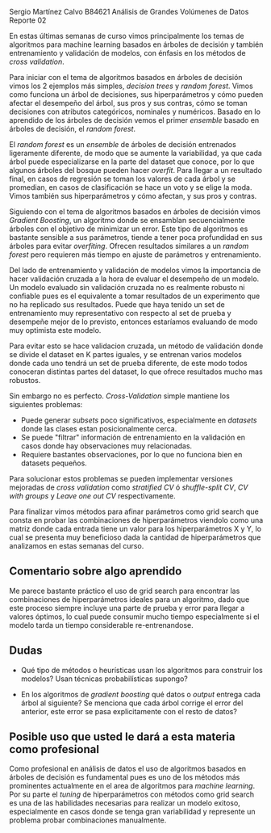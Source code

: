 Sergio Martínez Calvo B84621
Análisis de Grandes Volúmenes de Datos
Reporte 02

En estas últimas semanas de curso vimos principalmente los temas de algoritmos para machine learning basados en árboles de decisión y también entrenamiento y validación de modelos, con énfasis en los métodos de _cross validation_.

Para iniciar con el tema de algoritmos basados en árboles de decisión vimos los 2 ejemplos más simples, _decision trees_ y _random forest_.
Vimos como funciona un árbol de decisiones, sus hiperparámetros y cómo pueden afectar el desempeño del árbol, sus pros y sus contras, cómo se toman decisiones con atributos categóricos, nominales y numéricos. Basado en lo aprendido de los árboles de decisión vemos el primer _ensemble_ basado en árboles de decisión, el _random forest_.

El _random forest_ es un _ensemble_ de árboles de decisión entrenados ligeramente diferente, de modo que se aumente la variabilidad, ya que cada árbol puede especializarse en la parte del dataset que conoce, por lo que algunos árboles del bosque pueden hacer _overfit_. Para llegar a un resultado final, en casos de regresión se toman los valores de cada árbol y se promedian, en casos de clasificación se hace un voto y se elige la moda. Vimos también sus hiperparámetros y cómo afectan, y sus pros y contras.

Siguiendo con el tema de algoritmos basados en árboles de decisión vimos _Gradient Boosting_, un algoritmo donde se ensamblan secuencialmente árboles con el objetivo de minimizar un error. Este tipo de algoritmos es bastante sensible a sus parámetros, tiende a tener poca profundidad en sus árboles para evitar _overfiting_. Ofrecen resultados similares a un _random forest_ pero requieren más tiempo en ajuste de parámetros y entrenamiento.

Del lado de entrenamiento y validación de modelos vimos la importancia de hacer validación cruzada a la hora de evaluar el desempeño de un modelo.
Un modelo evaluado sin validación cruzada no es realmente robusto ni confiable pues es el equivalente a tomar resultados de un experimento que no ha replicado sus resultados. Puede que haya tenido un set de entrenamiento muy representativo con respecto al set de prueba y desempeñe mejor de lo previsto, entonces estaríamos evaluando de modo muy optimista este modelo. 

Para evitar esto se hace validacion cruzada, un método de validación donde se divide el dataset en K partes iguales, y se entrenan varios modelos donde cada uno tendrá un set de prueba diferente, de este modo todos conoceran distintas partes del dataset, lo que ofrece resultados mucho mas robustos.

Sin embargo no es perfecto. _Cross-Validation_ simple mantiene los siguientes problemas:
- Puede generar _subsets_ poco significativos, especialmente en _datasets_ donde las clases estan posicionalmente cerca.
- Se puede "filtrar" información de entrenamiento en la validación en casos donde hay observaciones muy relacionadas.
- Requiere bastantes observaciones, por lo que no funciona bien en datasets pequeños.

Para solucionar estos problemas se pueden implementar versiones mejoradas de _cross validation_ como _stratified CV_ ó _shuffle-split CV_, _CV with groups_ y _Leave one out CV_ respectivamente.

Para finalizar vimos métodos para afinar parámetros como grid search que consta en probar las combinaciones de hiperparámetros viendolo como una matriz donde cada entrada tiene un valor para los hiperparámetros X y Y, lo cual se presenta muy beneficioso dada la cantidad de hiperparámetros que analizamos en estas semanas del curso.  


## Comentario sobre algo aprendido
Me parece bastante práctico el uso de grid search para encontrar las combinaciones de hiperparámetros ideales para un algoritmo, dado que este proceso siempre incluye una parte de prueba y error para llegar a valores óptimos, lo cual puede consumir mucho tiempo especialmente si el modelo tarda un tiempo considerable re-entrenandose.

## Dudas
- Qué tipo de métodos o heurísticas usan los algoritmos para construir los modelos? Usan técnicas probabilísticas supongo? 

- En los algoritmos de _gradient boosting_ qué datos o _output_ entrega cada árbol al siguiente? Se menciona que cada árbol corrige el error del anterior, este error se pasa explicitamente con el resto de datos?

## Posible uso que usted le dará a esta materia como profesional
Como profesional en análisis de datos el uso de algoritmos basados en árboles de decisión es fundamental pues es uno de los métodos más prominentes actualmente en el area de algoritmos para _machine learning_. Por su parte el _tuning_ de hiperparámetros con métodos como grid search es una de las habilidades necesarias para realizar un modelo exitoso, especialmente en casos donde se tenga gran variabilidad y represente un problema probar combinaciones manualmente.

